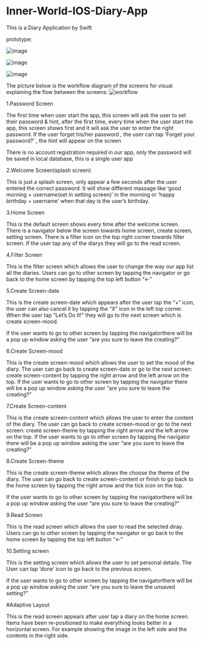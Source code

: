 # Inner-World-IOS-Diary-App
This is a Diary Application by Swift

prototype:

![image](https://github.com/rmit-s3598284-JiaQi-Tang/InnerWorld_IOS_Application/blob/master/Prototype_GIF/Sep-04-2018%2007-23-04.gif)

![image](https://github.com/rmit-s3598284-JiaQi-Tang/InnerWorld_IOS_Application/blob/master/Prototype_GIF/Sep-04-2018%2007-25-55.gif)

![image](https://github.com/rmit-s3598284-JiaQi-Tang/InnerWorld_IOS_Application/blob/master/Prototype_GIF/Sep-04-2018%2007-30-07.gif)

The picture below is the workflow diagram of the screens for visual explaining the flow between the screens:
![workflow](https://github.com/rmit-s3598284-JiaQi-Tang/InnerWorld_IOS_Application/blob/master/Prototype_GIF/Blank%20Diagram.jpeg)

1.Password Screen

The first time when user start the app, this screen will ask the user to set their password & hint, after the first time, every time when the user start the app, ​this screen shows first​ and it will ask the user to enter the right password. If the user forget his/her password , the user can tap ‘Forget your password?’ , the hint will appear on the screen

There is no account registration required in our app, only the password will be saved in local database, this is a single user app

2.Welcome Screen(splash screen)

This is just a splash screen, only appear a few seconds ​after the user entered the correct password​. It will show different massage like ‘good morning + username(set in setting screen)’ in the morning or ‘happy birthday + username’ when that day is the user’s birthday.

3.Home Screen

This is the default screen shows every time ​after the welcome screen​. There is a navigator below the screen towards ​home screen, create screen, setting screen. There is a filter icon on the top right corner towards ​filter screen​. If the user tap any of the diarys they will go to the ​read screen​.

4.Filter Screen

This is the filter screen which allows the user to change the way our app list all the diaries. Users can ​go to other screen by tapping the navigator​ or ​go back to the home screen​ by tapping the top left button “←”

5.Create Screen-date

This is the create screen-date which ​appears after the user tap the “+” icon​, the user can also​ cancel it by tapping the “X” icon​ in the left top corner. When the user tap “Let’s Do It!” they will ​go to the next screen which is create screen-mood.

If the user wants to ​go to other screen by tapping the navigator ​there will be a pop up window asking the user “are you sure to leave the creating?”

6.Create Screen-mood

This is the create screen-mood which allows the user to set the mood of the diary. The user can ​go back to create screen-date​ or​ go to the next screen: create screen-content​ by tapping the right arrow and the left arrow on the top.
If the user wants to ​go to other screen by tapping the navigator ​there will be a pop up window asking the user “are you sure to leave the creating?”

7.Create Screen-content

This is the create screen-content which allows the user to enter the content of the diary. The user can ​go back to create screen-mood​ or​ go to the next screen: create screen-theme​ by tapping the right arrow and the left arrow on the top.
If the user wants to ​go to other screen by tapping the navigator ​there will be a pop up window asking the user “are you sure to leave the creating?”

8.Create Screen-theme

This is the create screen-theme which allows the choose the theme of the diary. The user can ​go back to create screen-content​ or​ finish to go back to the home screen​ by tapping the right arrow and the tick icon on the top.

If the user wants to ​go to other screen by tapping the navigator ​there will be a pop up window asking the user “are you sure to leave the creating?”

9.Read Screen

This is the read screen which allows the user to read the selected diray. Users can
go to other screen by tapping the navigator​ or ​go back to the home screen​ by tapping the top left button “←”

10.Setting screen

This is the setting screen which allows the user to set personal details. The User can
tap ‘done’ icon to go back to the previous screen.

If the user wants to ​go to other screen by tapping the navigator ​there will be a pop up window asking the user “are you sure to leave the unsaved setting?”

#Adaptive Layout


This is the read screen appears after user tap a diary on the home screen.
Items have been re-positioned to make everything looks better in a horizontal screen. For example showing the image in the left side and the contents in the right side.
